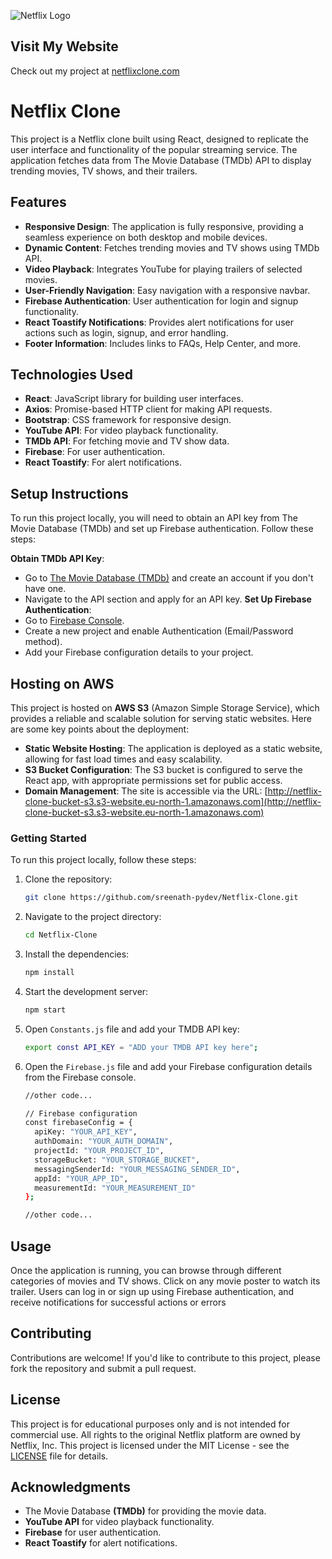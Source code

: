 

![Netflix Logo](https://upload.wikimedia.org/wikipedia/commons/0/08/Netflix_2015_logo.svg)

## Visit My Website
Check out my project at [netflixclone.com](http://netflix-clone-bucket-s3.s3-website.eu-north-1.amazonaws.com)
# Netflix Clone
This project is a Netflix clone built using React, designed to replicate the user interface and functionality of the popular streaming service. The application fetches data from The Movie Database (TMDb) API to display trending movies, TV shows, and their trailers.

## Features

- **Responsive Design**: The application is fully responsive, providing a seamless experience on both desktop and mobile devices.
- **Dynamic Content**: Fetches trending movies and TV shows using TMDb API.
- **Video Playback**: Integrates YouTube for playing trailers of selected movies.
- **User-Friendly Navigation**: Easy navigation with a responsive navbar.
- **Firebase Authentication**: User authentication for login and signup functionality.
- **React Toastify Notifications**: Provides alert notifications for user actions such as login, signup, and error handling.
- **Footer Information**: Includes links to FAQs, Help Center, and more.

## Technologies Used

- **React**: JavaScript library for building user interfaces.
- **Axios**: Promise-based HTTP client for making API requests.
- **Bootstrap**: CSS framework for responsive design.
- **YouTube API**: For video playback functionality.
- **TMDb API**: For fetching movie and TV show data.
- **Firebase**: For user authentication.
- **React Toastify**: For alert notifications.
  
## Setup Instructions

To run this project locally, you will need to obtain an API key from The Movie Database (TMDb) and set up Firebase authentication. Follow these steps:

 **Obtain TMDb API Key**:
   - Go to [The Movie Database (TMDb)](https://www.themoviedb.org/) and create an account if you don't have one.
   - Navigate to the API section and apply for an API key.
**Set Up Firebase Authentication**:
   - Go to [Firebase Console](https://console.firebase.google.com/u/0/).
   - Create a new project and enable Authentication (Email/Password method).
   - Add your Firebase configuration details to your project.
     
## Hosting on AWS

This project is hosted on **AWS S3** (Amazon Simple Storage Service), which provides a reliable and scalable solution for serving static websites. Here are some key points about the deployment:

- **Static Website Hosting**: The application is deployed as a static website, allowing for fast load times and easy scalability.
- **S3 Bucket Configuration**: The S3 bucket is configured to serve the React app, with appropriate permissions set for public access.
- **Domain Management**: The site is accessible via the URL: [http://netflix-clone-bucket-s3.s3-website.eu-north-1.amazonaws.com](http://netflix-clone-bucket-s3.s3-website.eu-north-1.amazonaws.com)

### Getting Started

To run this project locally, follow these steps:

1. Clone the repository:
   ```bash
   git clone https://github.com/sreenath-pydev/Netflix-Clone.git
2. Navigate to the project directory:
   ```bash
   cd Netflix-Clone

3. Install the dependencies:
   ```bash
   npm install


4. Start the development server:
   ```bash
   npm start
5. Open `Constants.js` file and add your TMDB API key:
   ```bash
   export const API_KEY = "ADD your TMDB API key here";
6. Open the `Firebase.js` file and add your Firebase configuration details from the Firebase console.
   ```bash
   //other code...
   
   // Firebase configuration
   const firebaseConfig = {
     apiKey: "YOUR_API_KEY",
     authDomain: "YOUR_AUTH_DOMAIN",
     projectId: "YOUR_PROJECT_ID",
     storageBucket: "YOUR_STORAGE_BUCKET",
     messagingSenderId: "YOUR_MESSAGING_SENDER_ID",
     appId: "YOUR_APP_ID",
     measurementId: "YOUR_MEASUREMENT_ID"
   };
   
   //other code...
## Usage
Once the application is running, you can browse through different categories of movies and TV shows. Click on any movie poster to watch its trailer. Users can log in or sign up using Firebase authentication, and receive notifications for successful actions or errors
## Contributing
Contributions are welcome! If you'd like to contribute to this project, please fork the repository and submit a pull request.
## License
This project is for educational purposes only and is not intended for commercial use. All rights to the original Netflix platform are owned by Netflix, Inc.
This project is licensed under the MIT License - see the [LICENSE](LICENSE) file for details.
## Acknowledgments
- The Movie Database **(TMDb)** for providing the movie data.
- **YouTube API** for video playback functionality.
- **Firebase** for user authentication.
- **React Toastify** for alert notifications.
